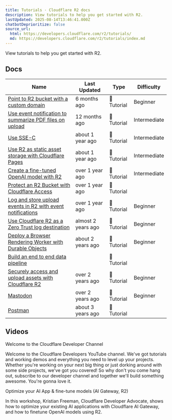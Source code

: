 ```yaml
---
title: Tutorials · Cloudflare R2 docs
description: View tutorials to help you get started with R2.
lastUpdated: 2025-08-14T13:46:41.000Z
chatbotDeprioritize: false
source_url:
  html: https://developers.cloudflare.com/r2/tutorials/
  md: https://developers.cloudflare.com/r2/tutorials/index.md
---
```


View tutorials to help you get started with R2.

## Docs

| Name | Last Updated | Type | Difficulty |
| - | - | - | - |
| [Point to R2 bucket with a custom domain](https://developers.cloudflare.com/rules/origin-rules/tutorials/point-to-r2-bucket-with-custom-domain/) | 6 months ago | 📝 Tutorial | Beginner |
| [Use event notification to summarize PDF files on upload](https://developers.cloudflare.com/r2/tutorials/summarize-pdf/) | 12 months ago | 📝 Tutorial | Intermediate |
| [Use SSE-C](https://developers.cloudflare.com/r2/examples/ssec/) | about 1 year ago | 📝 Tutorial | Intermediate |
| [Use R2 as static asset storage with Cloudflare Pages](https://developers.cloudflare.com/pages/tutorials/use-r2-as-static-asset-storage-for-pages/) | about 1 year ago | 📝 Tutorial | Intermediate |
| [Create a fine-tuned OpenAI model with R2](https://developers.cloudflare.com/workers/tutorials/create-finetuned-chatgpt-ai-models-with-r2/) | over 1 year ago | 📝 Tutorial | Intermediate |
| [Protect an R2 Bucket with Cloudflare Access](https://developers.cloudflare.com/r2/tutorials/cloudflare-access/) | over 1 year ago | 📝 Tutorial | |
| [Log and store upload events in R2 with event notifications](https://developers.cloudflare.com/r2/tutorials/upload-logs-event-notifications/) | over 1 year ago | 📝 Tutorial | Beginner |
| [Use Cloudflare R2 as a Zero Trust log destination](https://developers.cloudflare.com/cloudflare-one/tutorials/r2-logs/) | almost 2 years ago | 📝 Tutorial | Beginner |
| [Deploy a Browser Rendering Worker with Durable Objects](https://developers.cloudflare.com/browser-rendering/workers-bindings/browser-rendering-with-do/) | about 2 years ago | 📝 Tutorial | Beginner |
| [Build an end to end data pipeline](https://developers.cloudflare.com/r2-sql/tutorials/end-to-end-pipeline/) | | 📝 Tutorial | |
| [Securely access and upload assets with Cloudflare R2](https://developers.cloudflare.com/workers/tutorials/upload-assets-with-r2/) | over 2 years ago | 📝 Tutorial | Beginner |
| [Mastodon](https://developers.cloudflare.com/r2/tutorials/mastodon/) | over 2 years ago | 📝 Tutorial | Beginner |
| [Postman](https://developers.cloudflare.com/r2/tutorials/postman/) | about 3 years ago | 📝 Tutorial | |

## Videos

Welcome to the Cloudflare Developer Channel

Welcome to the Cloudflare Developers YouTube channel. We've got tutorials and working demos and everything you need to level up your projects. Whether you're working on your next big thing or just dorking around with some side projects, we've got you covered! So why don't you come hang out, subscribe to our developer channel and together we'll build something awesome. You're gonna love it.

Optimize your AI App & fine-tune models (AI Gateway, R2)

In this workshop, Kristian Freeman, Cloudflare Developer Advocate, shows how to optimize your existing AI applications with Cloudflare AI Gateway, and how to finetune OpenAI models using R2.
